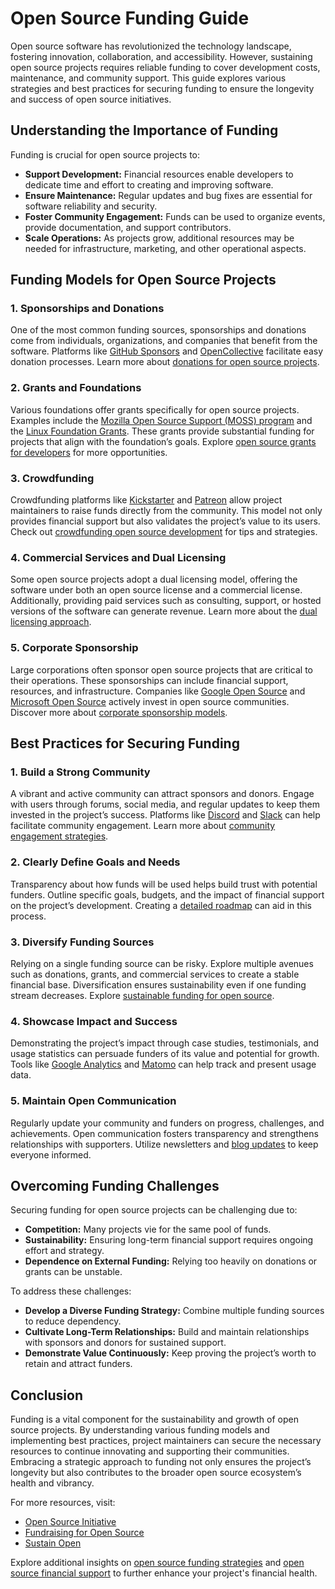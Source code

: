 # Open Source Funding Guide

Open source software has revolutionized the technology landscape, fostering innovation, collaboration, and accessibility. However, sustaining open source projects requires reliable funding to cover development costs, maintenance, and community support. This guide explores various strategies and best practices for securing funding to ensure the longevity and success of open source initiatives.

## Understanding the Importance of Funding

Funding is crucial for open source projects to:

- **Support Development:** Financial resources enable developers to dedicate time and effort to creating and improving software.
- **Ensure Maintenance:** Regular updates and bug fixes are essential for software reliability and security.
- **Foster Community Engagement:** Funds can be used to organize events, provide documentation, and support contributors.
- **Scale Operations:** As projects grow, additional resources may be needed for infrastructure, marketing, and other operational aspects.

## Funding Models for Open Source Projects

### 1. **Sponsorships and Donations**
One of the most common funding sources, sponsorships and donations come from individuals, organizations, and companies that benefit from the software. Platforms like [GitHub Sponsors](https://github.com/sponsors) and [OpenCollective](https://opencollective.com/) facilitate easy donation processes. Learn more about [donations for open source projects](https://www.license-token.com/wiki/donations-for-open-source-projects).

### 2. **Grants and Foundations**
Various foundations offer grants specifically for open source projects. Examples include the [Mozilla Open Source Support (MOSS) program](https://www.mozilla.org/en-US/moss/) and the [Linux Foundation Grants](https://www.linuxfoundation.org/funding/). These grants provide substantial funding for projects that align with the foundation’s goals. Explore [open source grants for developers](https://www.license-token.com/wiki/open-source-grants-for-developers) for more opportunities.

### 3. **Crowdfunding**
Crowdfunding platforms like [Kickstarter](https://www.kickstarter.com/) and [Patreon](https://www.patreon.com/) allow project maintainers to raise funds directly from the community. This model not only provides financial support but also validates the project’s value to its users. Check out [crowdfunding open source development](https://www.license-token.com/wiki/crowdfunding-open-source-development) for tips and strategies.

### 4. **Commercial Services and Dual Licensing**
Some open source projects adopt a dual licensing model, offering the software under both an open source license and a commercial license. Additionally, providing paid services such as consulting, support, or hosted versions of the software can generate revenue. Learn more about the [dual licensing approach](https://www.license-token.com/wiki/dual-licensing-approach).

### 5. **Corporate Sponsorship**
Large corporations often sponsor open source projects that are critical to their operations. These sponsorships can include financial support, resources, and infrastructure. Companies like [Google Open Source](https://opensource.google/) and [Microsoft Open Source](https://opensource.microsoft.com/) actively invest in open source communities. Discover more about [corporate sponsorship models](https://www.license-token.com/wiki/corporate-sponsorship-models).

## Best Practices for Securing Funding

### **1. Build a Strong Community**
A vibrant and active community can attract sponsors and donors. Engage with users through forums, social media, and regular updates to keep them invested in the project’s success. Platforms like [Discord](https://discord.com/) and [Slack](https://slack.com/) can help facilitate community engagement. Learn more about [community engagement strategies](https://www.license-token.com/wiki/community-engagement-strategies).

### **2. Clearly Define Goals and Needs**
Transparency about how funds will be used helps build trust with potential funders. Outline specific goals, budgets, and the impact of financial support on the project’s development. Creating a [detailed roadmap](https://www.atlassian.com/agile/project-management/roadmaps) can aid in this process.

### **3. Diversify Funding Sources**
Relying on a single funding source can be risky. Explore multiple avenues such as donations, grants, and commercial services to create a stable financial base. Diversification ensures sustainability even if one funding stream decreases. Explore [sustainable funding for open source](https://www.license-token.com/wiki/sustainable-funding-for-open-source).

### **4. Showcase Impact and Success**
Demonstrating the project’s impact through case studies, testimonials, and usage statistics can persuade funders of its value and potential for growth. Tools like [Google Analytics](https://analytics.google.com/) and [Matomo](https://matomo.org/) can help track and present usage data.

### **5. Maintain Open Communication**
Regularly update your community and funders on progress, challenges, and achievements. Open communication fosters transparency and strengthens relationships with supporters. Utilize newsletters and [blog updates](https://blog.hubspot.com/) to keep everyone informed.

## Overcoming Funding Challenges

Securing funding for open source projects can be challenging due to:

- **Competition:** Many projects vie for the same pool of funds.
- **Sustainability:** Ensuring long-term financial support requires ongoing effort and strategy.
- **Dependence on External Funding:** Relying too heavily on donations or grants can be unstable.

To address these challenges:

- **Develop a Diverse Funding Strategy:** Combine multiple funding sources to reduce dependency.
- **Cultivate Long-Term Relationships:** Build and maintain relationships with sponsors and donors for sustained support.
- **Demonstrate Value Continuously:** Keep proving the project’s worth to retain and attract funders.

## Conclusion

Funding is a vital component for the sustainability and growth of open source projects. By understanding various funding models and implementing best practices, project maintainers can secure the necessary resources to continue innovating and supporting their communities. Embracing a strategic approach to funding not only ensures the project’s longevity but also contributes to the broader open source ecosystem’s health and vibrancy.

For more resources, visit:

- [Open Source Initiative](https://opensource.org/)
- [Fundraising for Open Source](https://fundraisingopensource.com/)
- [Sustain Open](https://www.sustainopensource.com/)

Explore additional insights on [open source funding strategies](https://www.license-token.com/wiki/open-source-funding-strategies) and [open source financial support](https://www.license-token.com/wiki/open-source-financial-support) to further enhance your project's financial health.